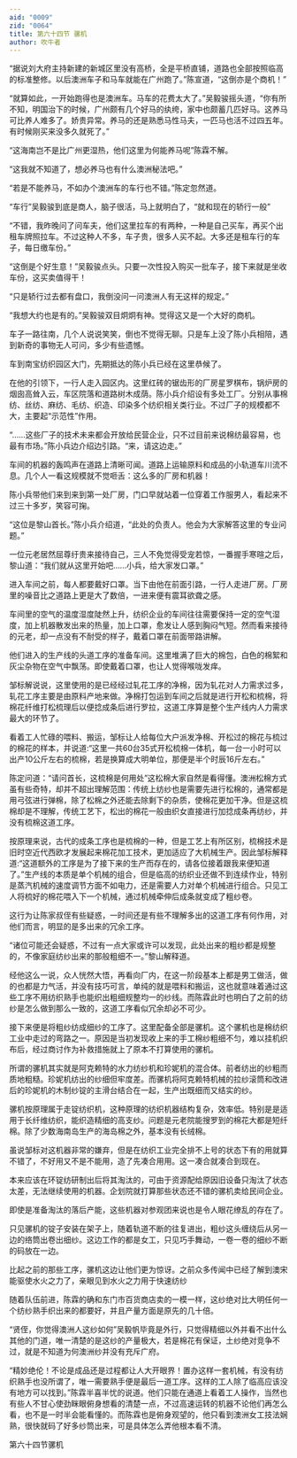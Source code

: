 ```yaml
---
aid: "0009"
zid: "0064"
title: 第六十四节 骡机
author: 吹牛者
---
```


“据说刘大府主持新建的新城区里没有高桥，全是平桥直铺，道路也全部按照临高的标准整修。以后澳洲车子和马车就能在广州跑了。”陈宣道，“这倒亦是个商机！”

“就算如此，一开始跑得也是澳洲车。马车的花费太大了。”吴毅骏摇头道，“你有所不知，明国治下的时候，广州颇有几个好马的纨绔，家中也颇蓄几匹好马。这养马可比养人难多了。娇贵异常。养马的还是熟悉马性马夫，一匹马也活不过四五年。有时候刚买来没多久就死了。”

“这海南岂不是比广州更湿热，他们这里为何能养马呢”陈霖不解。

“这我就不知道了，想必养马也有什么澳洲秘法吧。”

“若是不能养马，不如办个澳洲车的车行也不错。”陈定忽然道。

“车行”吴毅骏到底是商人，脑子很活，马上就明白了，“就和现在的轿行一般”

“不错，我昨晚问了问车夫，他们这里拉车的有两种，一种是自己买车，再买个出租车牌照拉车。不过这种人不多，车子贵，很多人买不起。大多还是租车行的车子，每日缴车份。”

“这倒是个好生意！”吴毅骏点头。只要一次性投入购买一批车子，接下来就是坐收车份，这买卖值得干！

“只是轿行过去都有盘口，我倒没问一问澳洲人有无这样的规定。”

“我想大约也是有的。”吴毅骏双目炯炯有神。觉得这又是一个大好的商机。

车子一路往南，几个人说说笑笑，倒也不觉得无聊。只是车上没了陈小兵相陪，遇到新奇的事物无人可问，多少有些遗憾。

车到南宝纺织园区大门，先期抵达的陈小兵已经在这里恭候了。

在他的引领下，一行人走入园区内。这里红砖的锯齿形的厂房星罗棋布，锅炉房的烟囱高耸入云，车区院落和道路树木成荫。陈小兵介绍设有多处工厂。分别从事棉纺、丝纺、麻纺、毛纺、织造、印染多个纺织相关类行业。不过厂子的规模都不大，主要起“示范性”作用。

“……这些厂子的技术未来都会开放给民营企业，只不过目前来说棉纺最容易，也最有市场。”陈小兵边介绍边引路。“来，请这边走。”

车间的机器的轰鸣声在道路上清晰可闻。道路上运输原料和成品的小轨道车川流不息。几个人一看这规模就不觉咂舌：这么多的厂房和机器！

陈小兵带他们来到来到第一处厂房，门口早就站着一位穿着工作服男人，看起来不过三十多岁，笑容可掬。

“这位是黎山首长。”陈小兵介绍道，“此处的负责人。他会为大家解答这里的专业问题。”

一位元老居然屈尊纡贵来接待自己，三人不免觉得受宠若惊，一番握手寒暄之后，黎山道：“我们就从这里开始吧……小兵，给大家发口罩。”

进入车间之前，每人都要戴好口罩。当下由他在前面引路，一行人走进厂房。厂房里的噪音比之道路上更是大了数倍，一进来便有震耳欲聋之感。

车间里的空气的温度湿度陡然上升，纺织企业的车间往往需要保持一定的空气湿度，加上机器散发出来的热量，加上口罩，愈发让人感到胸闷气短。然而看来接待的元老，却一点没有不耐受的样子，戴着口罩在前面带路讲解。

他们进入的生产线的头道工序的准备车间。这里堆满了巨大的棉包，白色的棉絮和灰尘杂物在空气中飘荡。即使戴着口罩，也让人觉得喉咙发痒。

邹标解说说，这里使用的是已经经过轧花工序的净棉，因为轧花对人力需求过多，轧花工序主要是由原料产地来做。净棉打包运到车间之后就是进行开松和梳棉，将棉花纤维打松梳理后以便捻成条后进行罗拉，这道工序算是整个生产线内人力需求最大的环节了。

看着工人忙碌的喂料、搬运，邹标让人给每位大户派发净棉、开松过的棉花与梳过的棉花的样本，并说道:“这里一共60台35式开松梳棉一体机，每一台一小时可以出产10公斤左右的梳棉，若是换算成大明单位，那便是半个时辰16斤左右。”

陈定问道：“请问首长，这梳棉是何用处”这松棉大家自然是看得懂。澳洲松棉方式虽有些奇特，却并不超出理解范围：传统上纺纱也是需要先进行松棉的，通常都是用弓弦进行弹棉，除了松棉之外还能去除剩下的杂质，使棉花更加干净。但是这梳棉却是不理解，传统工艺下，松出的棉花一般由织女直接进行加捻成条再纺纱，并没有梳棉这道工序。

按原理来说，古代的成条工序也是梳棉的一种，但是工艺上有所区别，梳棉技术是旧时空近代西欧才发展起来棉花加工技术，更加适应了大机械生产。因此邹标解释道:“这道额外的工序是为了接下来的生产而存在的，请各位接着跟我来便知道了。”生产线的本质是单个机械的组合，但是临高的纺织业还做不到连续作业，特别是蒸汽机械的速度调节方面不如电力，还是需要人力对单个机械进行组合。只见工人将梳好的棉花喂入下一个机械，通过机械牵伸后成条就变成了粗纱卷。

这行为让陈家叔侄有些疑惑，一时间还是有些不理解多出的这道工序有何作用，对他们而言，明显的是多出来的冗余工序。

“诸位可能还会疑惑，不过有一点大家或许可以发现，此处出来的粗纱都是规整的，不像家庭纺纱出来的那般粗细不一。”黎山解释道。

经他这么一说，众人恍然大悟，再看向厂内，在这一阶段基本上都是男工做活，做的也都是力气活，并没有技巧可言，单纯的就是喂料和搬运，这也就意味着通过这些工序不用纺织熟手也能织出粗细规整均一的纱线。而陈霖此时也明白了之前的纺纱是怎么做到那么一致的，这道工序看似冗余却必不可少。

接下来便是将粗纱纺成细纱的工序了。这里配备全部是骡机。这个骡机也是棉纺织工业中走过的弯路之一。原因是当初发现收上来的手工棉纱粗细不匀，难以挂机织布后，经过商讨作为补救措施就上了原本不打算使用的骡机。

所谓的骡机其实就是阿克赖特的水力纺纱机和珍妮机的混合体。前者纺出的纱粗而质地粗糙。珍妮机纺出的纱细但牢度差。而骡机将阿克赖特机械的拉纱滚筒和改进后的珍妮机的木制纱锭的主滑台结合在一起，生产出既细而又结实的纱。

骡机按原理属于走锭纺织机，这种原理的纺织机器结构复杂，效率低。特别是是适用于长纤维纺织，能织造精细的高支纱。问题是元老院能搜罗到的棉花大都是短纤棉。除了少数海南岛生产的海岛棉之外，基本没有长绒棉。

虽说邹标对这机器非常的嫌弃，但是在纺织工业完全排不上号的状态下有的用就算不错了，不好用又不是不能用，造了先凑合用用。这一凑合就凑合到现在。



本来应该在环锭纺研制出后将其淘汰的，可由于资源配给原因旧设备只淘汰了状态太差，无法继续使用的机器。企划院就打算那些状态还不错的骡机卖给民间企业。

即使是准备淘汰的落后产能，这些机器对参观团来说也是令人眼花缭乱的存在了。

只见骡机的锭子安装在架子上，随着轨道不断的往复进出，粗纱这头缠绕后从另一边的络筒出卷出细纱。这边工作的都是女工，只见巧手舞动，一卷一卷的细纱不断的码放在一边。

比起之前的那些工序，骡机这边让他们更为惊讶。之前众多传闻中已经了解到澳宋能驱使水火之力了，亲眼见到水火之力用于快速纺纱

随着队伍前进，陈霖的确和东门市百货商店卖的一模一样，这纱绝对比大明任何一个纺纱熟手织出来的都要好，并且产量方面是原先的几十倍。

“贤侄，你觉得澳洲人这纱如何”吴毅帆毕竟是外行，只觉得精细以外并看不出什么其他的门道，唯一清楚的是这纱的产量极大，若是棉花有保证，土纱绝对竞争不过，就是不知道为何澳洲纱并没有充斥广府。

“精妙绝伦！不论是成品还是过程都让人大开眼界！置办这样一套机械，有没有纺织熟手也没所谓了，唯一需要熟手便是最后一道工序。这样的工人除了临高应该没有地方可以找到。”陈霖半喜半忧的说道。他们只能在通道上看着工人操作，当然也有些人不甘心使劲眯眼俯身想看的清楚一点，不过高速运转的机器不论他们再怎么看，也不是一时半会能看懂的。而陈霖也是俯身观望的，他只看到澳洲女工技法娴熟，很快就码了好多纱筒出来，可是具体怎么弄他根本看不清。

第六十四节骡机

